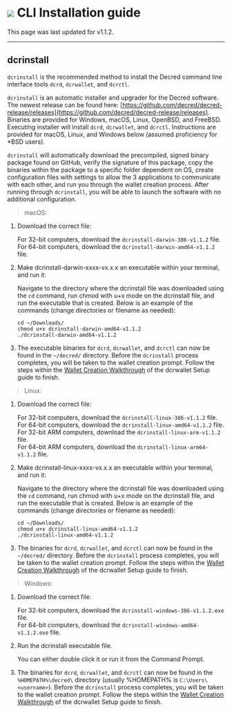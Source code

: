 # <img class="dcr-icon" src="/img/dcr-icons/Dcrtl.svg" /> CLI Installation guide

This page was last updated for v1.1.2.

---

## dcrinstall 

`dcrinstall` is the recommended method to install the Decred command line interface tools `dcrd`, `dcrwallet`, and `dcrctl`.

`dcrinstall` is an automatic installer and upgrader for the Decred software. The newest release can be found here: [https://github.com/decred/decred-release/releases](https://github.com/decred/decred-release/releases). Binaries are provided for Windows, macOS, Linux, OpenBSD, and FreeBSD. Executing installer will install `dcrd`, `dcrwallet`, and `dcrctl`. Instructions are provided for macOS, Linux, and Windows below (assumed proficiency for *BSD users).

`dcrinstall` will automatically download the precompiled, signed binary package found on GitHub, verify the signature of this package, copy the binaries within the package to a specific folder dependent on OS, create configuration files with settings to allow the 3 applications to communicate with each other, and run you through the wallet creation process. After running through `dcrinstall`, you will be able to launch the software with no additional configuration.

> macOS:

1. Download the correct file:

    For 32-bit computers, download the `dcrinstall-darwin-386-v1.1.2` file. <br />
    For 64-bit computers, download the `dcrinstall-darwin-amd64-v1.1.2` file.

2. Make dcrinstall-darwin-xxxx-vx.x.x an executable within your terminal, and run it:

    Navigate to the directory where the dcrinstall file was downloaded using the `cd` command, run chmod with u+x mode on the dcrinstall file, and run the executable that is created. Below is an example of the commands (change directories or filename as needed):
    
    `cd ~/Downloads/` <br />
    `chmod u+x dcrinstall-darwin-amd64-v1.1.2` <br />
    `./dcrinstall-darwin-amd64-v1.1.2`
    
3. The executable binaries for `dcrd`, `dcrwallet`, and `dcrctl` can now be found in the `~/decred/` directory. Before the `dcrinstall` process completes, you will be taken to the wallet creation prompt. Follow the steps within the [Wallet Creation Walkthrough](/getting-started/user-guides/dcrwallet-setup.md#wallet-creation-walkthrough) of the dcrwallet Setup guide to finish.

> Linux:

1. Download the correct file:

    For 32-bit computers, download the `dcrinstall-linux-386-v1.1.2` file. <br />
    For 64-bit computers, download the `dcrinstall-linux-amd64-v1.1.2` file. <br />
    For 32-bit ARM computers, download the `dcrinstall-linux-arm-v1.1.2` file. <br />
    For 64-bit ARM computers, download the `dcrinstall-linux-arm64-v1.1.2` file.

2. Make dcrinstall-linux-xxxx-vx.x.x an executable within your terminal, and run it:

    Navigate to the directory where the dcrinstall file was downloaded using the `cd` command, run chmod with u+x mode on the dcrinstall file, and run the executable that is created. Below is an example of the commands (change directories or filename as needed):
    
    `cd ~/Downloads/` <br />
    `chmod u+x dcrinstall-linux-amd64-v1.1.2` <br />
    `./dcrinstall-linux-amd64-v1.1.2`
    
3. The binaries for `dcrd`, `dcrwallet`, and `dcrctl` can now be found in the `~/decred/` directory. Before the `dcrinstall` process completes, you will be taken to the wallet creation prompt. Follow the steps within the [Wallet Creation Walkthrough](/getting-started/user-guides/dcrwallet-setup.md#wallet-creation-walkthrough) of the dcrwallet Setup guide to finish.

> Windows:

1. Download the correct file:

    For 32-bit computers, download the `dcrinstall-windows-386-v1.1.2.exe` file. <br />
    For 64-bit computers, download the `dcrinstall-windows-amd64-v1.1.2.exe` file. <br />

2.  Run the dcrinstall executable file.

    You can either double click it or run it from the Command Prompt. 
    
3. The binaries for `dcrd`, `dcrwallet`, and `dcrctl` can now be found in the `%HOMEPATH%\decred\` directory (usually %HOMEPATH% is `C:\Users\<username>`). Before the `dcrinstall` process completes, you will be taken to the wallet creation prompt. Follow the steps within the [Wallet Creation Walkthrough](/getting-started/user-guides/dcrwallet-setup.md#wallet-creation-walkthrough) of the dcrwallet Setup guide to finish.
